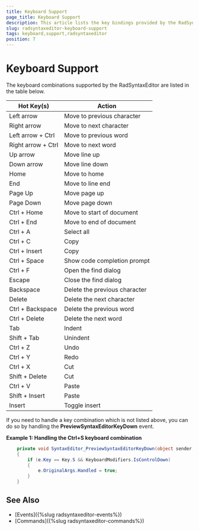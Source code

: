 ```yaml
---
title: Keyboard Support
page_title: Keyboard Support
description: This article lists the key bindings provided by the RadSyntaxEditor control.
slug: radsyntaxeditor-keyboard-support
tags: keyboard,support,radsyntaxeditor
position: 7
---
```


# Keyboard Support

The keyboard combinations supported by the RadSyntaxEditor are listed in the table below.

|Hot Key(s)|Action|
|---|---|
|Left arrow|Move to previous character|
|Right arrow|Move to next character|
|Left arrow + Ctrl|Move to previous word|
|Right arrow + Ctrl|Move to next word|
|Up arrow|Move line up|
|Down arrow|Move line down|
|Home|Move to home|
|End|Move to line end|
|Page Up| Move page up|
|Page Down| Move page down|
|Ctrl + Home|Move to start of document|
|Ctrl + End|Move to end of document|
|Ctrl + A|Select all|
|Ctrl + C|Copy|
|Ctrl + Insert|Copy|
|Ctrl + Space|Show code completion prompt|
|Ctrl + F|Open the find dialog|
|Escape|Close the find dialog|
|Backspace|Delete the previous character|
|Delete|Delete the next character|
|Ctrl + Backspace|Delete the previous word|
|Ctrl + Delete|Delete the next word|
|Tab|Indent|
|Shift + Tab|Unindent|
|Ctrl + Z|Undo|
|Ctrl + Y|Redo|
|Ctrl + X|Cut|
|Shift + Delete|Cut|
|Ctrl + V|Paste|
|Shift + Insert|Paste|
|Insert|Toggle insert|

If you need to handle a key combination which is not listed above, you can do so by handling the **PreviewSyntaxEditorKeyDown** event.

__Example 1: Handling the Ctrl+S keyboard combination__
```C#
    private void SyntaxEditor_PreviewSyntaxEditorKeyDown(object sender, PreviewSyntaxEditorKeyEventArgs e)
    {
        if (e.Key == Key.S && KeyboardModifiers.IsControlDown)
        {
            e.OriginalArgs.Handled = true;
        }
    }
```

## See Also

* [Events]({%slug radsyntaxeditor-events%})
* [Commands]({%slug radsyntaxeditor-commands%})